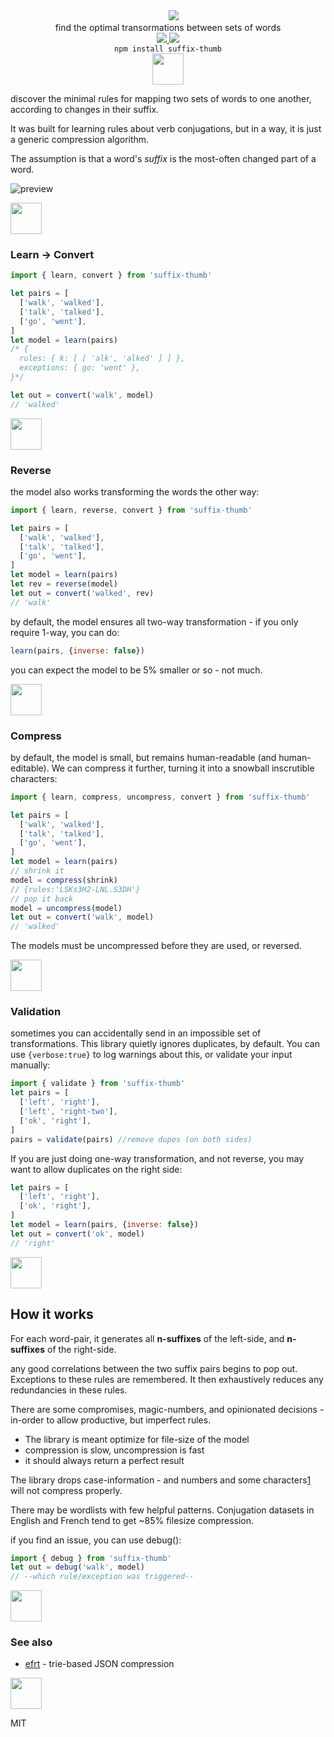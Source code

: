 <div align="center">
  <!-- spacer -->
  <img height="15px" src="https://user-images.githubusercontent.com/399657/68221862-17ceb980-ffb8-11e9-87d4-7b30b6488f16.png"/>


  <img src="https://cloud.githubusercontent.com/assets/399657/23590290/ede73772-01aa-11e7-8915-181ef21027bc.png" />

  <div>find the optimal transormations between sets of words</div>
  
  <!-- npm version -->
  <a href="https://npmjs.org/package/suffix-thumb">
    <img src="https://img.shields.io/npm/v/suffix-thumb.svg?style=flat-square" />
  </a>
  
  <!-- file size -->
  <a href="https://unpkg.com/suffix-thumb/builds/suffix-thumb.min.js">
    <img src="https://badge-size.herokuapp.com/spencermountain/suffix-thumb/master/builds/suffix-thumb.min.js" />
  </a>

   <div align="center">
    <code>npm install suffix-thumb</code>
  </div>
  
  <!-- spacer -->
  <img height="50px" src="https://user-images.githubusercontent.com/399657/68221862-17ceb980-ffb8-11e9-87d4-7b30b6488f16.png"/>

  
</div>

discover the minimal rules for mapping two sets of words to one another, according to changes in their suffix.

It was built for learning rules about verb conjugations, but in a way, it is just a generic compression algorithm.

The assumption is that a word's _suffix_ is the most-often changed part of a word.

<!-- ![carbon(1)](https://user-images.githubusercontent.com/399657/79898840-e7e66780-83d9-11ea-9ff3-099bf39cf892.png) -->

![preview](https://user-images.githubusercontent.com/399657/147783157-f8bdf781-0925-4af3-9fdc-beb84073803e.png)


<!-- spacer -->
<img height="50px" src="https://user-images.githubusercontent.com/399657/68221862-17ceb980-ffb8-11e9-87d4-7b30b6488f16.png"/>

### Learn → Convert

```js
import { learn, convert } from 'suffix-thumb'

let pairs = [
  ['walk', 'walked'],
  ['talk', 'talked'],
  ['go', 'went'],
]
let model = learn(pairs)
/* {
  rules: { k: [ [ 'alk', 'alked' ] ] },
  exceptions: { go: 'went' },
}*/

let out = convert('walk', model)
// 'walked'
```
<!-- spacer -->
<img height="50px" src="https://user-images.githubusercontent.com/399657/68221862-17ceb980-ffb8-11e9-87d4-7b30b6488f16.png"/>

### Reverse
the model also works transforming the words the other way:
```js
import { learn, reverse, convert } from 'suffix-thumb'

let pairs = [
  ['walk', 'walked'],
  ['talk', 'talked'],
  ['go', 'went'],
]
let model = learn(pairs)
let rev = reverse(model)
let out = convert('walked', rev)
// 'walk'
```
by default, the model ensures all two-way transformation - if you only require 1-way, you can do:
```js
learn(pairs, {inverse: false})
```
you can expect the model to be 5% smaller or so - not much.

<!-- spacer -->
<img height="50px" src="https://user-images.githubusercontent.com/399657/68221862-17ceb980-ffb8-11e9-87d4-7b30b6488f16.png"/>

### Compress
by default, the model is small, but remains human-readable (and human-editable).
We can compress it further, turning it into a snowball inscrutible characters:

```js
import { learn, compress, uncompress, convert } from 'suffix-thumb'

let pairs = [
  ['walk', 'walked'],
  ['talk', 'talked'],
  ['go', 'went'],
]
let model = learn(pairs)
// shrink it
model = compress(shrink)
// {rules:'LSKs3H2-LNL.S3DH'}
// pop it back
model = uncompress(model)
let out = convert('walk', model)
// 'walked'

```
The models must be uncompressed before they are used, or reversed.

<!-- spacer -->
<img height="50px" src="https://user-images.githubusercontent.com/399657/68221862-17ceb980-ffb8-11e9-87d4-7b30b6488f16.png"/>

### Validation
sometimes you can accidentally send in an impossible set of transformations. This library quietly ignores duplicates, by default.
You can use `{verbose:true}` to log warnings about this, or validate your input manually:
```js
import { validate } from 'suffix-thumb'
let pairs = [
  ['left', 'right'],
  ['left', 'right-two'],
  ['ok', 'right'],
]
pairs = validate(pairs) //remove dupes (on both sides)
```

If you are just doing one-way transformation, and not reverse, you may want to allow duplicates on the right side:
```js
let pairs = [
  ['left', 'right'],
  ['ok', 'right'],
]
let model = learn(pairs, {inverse: false})
let out = convert('ok', model)
// 'right'
```

<!-- spacer -->
<img height="50px" src="https://user-images.githubusercontent.com/399657/68221862-17ceb980-ffb8-11e9-87d4-7b30b6488f16.png"/>

## How it works

For each word-pair, it generates all **n-suffixes** of the left-side, and **n-suffixes** of the right-side.

any good correlations between the two suffix pairs begins to pop out. Exceptions to these rules are remembered. It then exhaustively reduces any redundancies in these rules.

There are some compromises, magic-numbers, and opinionated decisions - in-order to allow productive, but imperfect rules.

* The library is meant optimize for file-size of the model
* compression is slow, uncompression is fast
* it should always return a perfect result

The library drops case-information - and numbers and some characters[1](https://github.com/spencermountain/efrt) will not compress properly.

There may be wordlists with few helpful patterns. Conjugation datasets in English and French tend to get ~85% filesize compression.

if you find an issue, you can use debug():
```js
import { debug } from 'suffix-thumb'
let out = debug('walk', model)
// --which rule/exception was triggered--
```
<!-- spacer -->
<img height="50px" src="https://user-images.githubusercontent.com/399657/68221862-17ceb980-ffb8-11e9-87d4-7b30b6488f16.png"/>


### See also
* [efrt](https://github.com/spencermountain/efrt) - trie-based JSON compression
  
<!-- spacer -->
<img height="50px" src="https://user-images.githubusercontent.com/399657/68221862-17ceb980-ffb8-11e9-87d4-7b30b6488f16.png"/>


MIT
